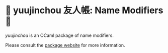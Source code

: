# 👹 yuujinchou 友人帳: Name Modifiers 📛

_yuujinchou_ is an OCaml package of name modifiers.

Please consult the [package website](https://redprl.org/yuujinchou/yuujinchou/) for more information.
